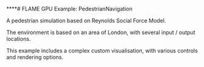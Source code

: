 ****# FLAME GPU Example: PedestrianNavigation

A pedestrian simulation based on Reynolds Social Force Model.

The environment is based on an area of London, with several input / output locations.

This example includes a complex custom visualisation, with various controls and rendering options.